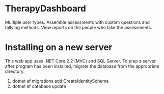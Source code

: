 # TherapyDashboard
Multiple user types. Assemble assessments with custom questions and tallying methods. View reports on the people who take the assessments.

# Installing on a new server
This web app uses .NET Core 2.2 (MVC) and SQL Server. To prep a server after program has been installed, migrate the database from the appropriate directory:
1. dotnet ef migrations add CreateIdentitySchema
2. dotnet ef database update
